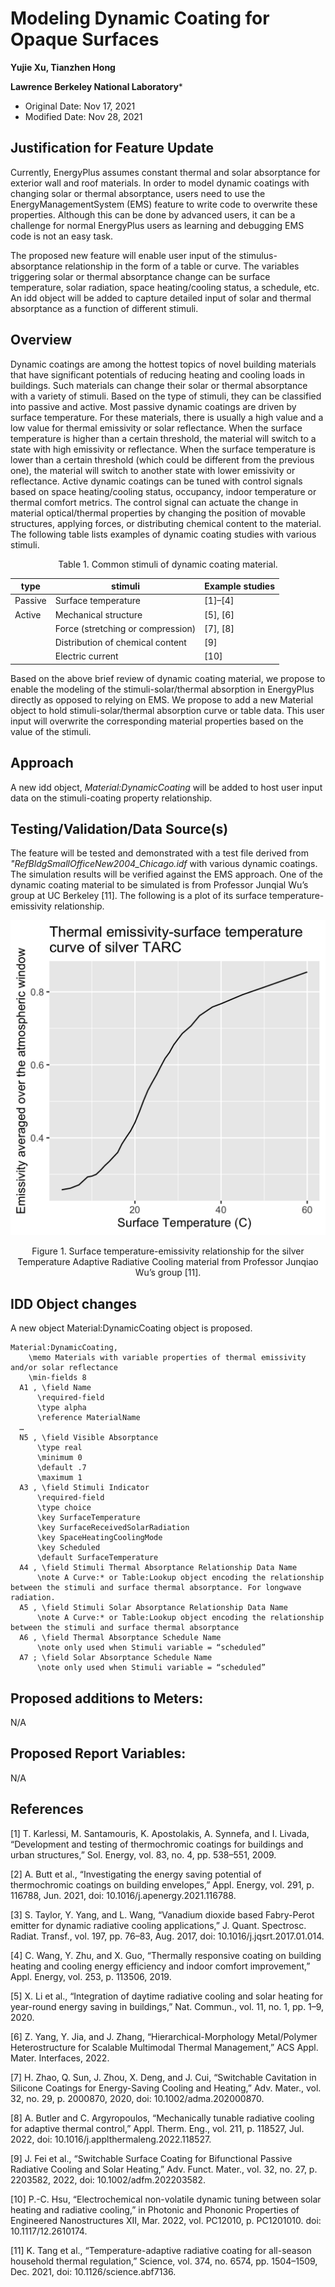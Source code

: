Modeling Dynamic Coating for Opaque Surfaces
================

**Yujie Xu, Tianzhen Hong**

**Lawrence Berkeley National Laboratory***

 - Original Date: Nov 17, 2021
 - Modified Date: Nov 28, 2021

## Justification for Feature Update

Currently, EnergyPlus assumes constant thermal and solar absorptance for exterior wall and roof materials. In order to model dynamic coatings with changing solar or thermal absorptance, users need to use the EnergyManagementSystem (EMS) feature to write code to overwrite these properties. Although this can be done by advanced users, it can be a challenge for normal EnergyPlus users as learning and debugging EMS code is not an easy task. 

The proposed new feature will enable user input of the stimulus-absorptance relationship in the form of a table or curve. The variables triggering solar or thermal absorptance change can be surface temperature, solar radiation, space heating/cooling status, a schedule, etc. An idd object will be added to capture detailed input of solar and thermal absorptance as a function of different stimuli.

## Overview ##

Dynamic coatings are among the hottest topics of novel building materials that have significant potentials of reducing heating and cooling loads in buildings. Such materials can change their solar or thermal absorptance with a variety of stimuli. Based on the type of stimuli, they can be classified into passive and active. Most passive dynamic coatings are driven by surface temperature. For these materials, there is usually a high value and a low value for thermal emissivity or solar reflectance. When the surface temperature is higher than a certain threshold, the material will switch to a state with high emissivity or reflectance. When the surface temperature is lower than a certain threshold (which could be different from the previous one), the material will switch to another state with lower emissivity or reflectance. Active dynamic coatings can be tuned with control signals based on space heating/cooling status, occupancy, indoor temperature or thermal comfort metrics. The control signal can actuate the change in material optical/thermal properties by changing the position of movable structures, applying forces, or distributing chemical content to the material. The following table lists examples of dynamic coating studies with various stimuli.


<p style="text-align: center;"> Table 1. Common stimuli of dynamic coating material.</p>

|type|stimuli|Example studies|
|----|-------|---------------|
|Passive|Surface temperature|[1]–[4]|
|Active	|Mechanical structure|[5], [6]|
||Force (stretching or compression)|[7], [8]|
||Distribution of chemical content|[9]|
||Electric current|[10]|

Based on the above brief review of dynamic coating material, we propose to enable the modeling of the stimuli-solar/thermal absorption in EnergyPlus directly as opposed to relying on EMS. We propose to add a new Material object to hold stimuli-solar/thermal absorption curve or table data. This user input will overwrite the corresponding material properties based on the value of the stimuli.

## Approach

A new idd object, *Material:DynamicCoating* will be added to host user input data on the stimuli-coating property relationship.

## Testing/Validation/Data Source(s)

The feature will be tested and demonstrated with a test file derived from *"RefBldgSmallOfficeNew2004_Chicago.idf* with various dynamic coatings. The simulation results will be verified against the EMS approach. One of the dynamic coating material to be simulated is from Professor Junqial Wu’s group at UC Berkeley [11]. The following is a plot of its surface temperature-emissivity relationship.

![temperature_emissivity](temperature_emissivity.png)
<p style="text-align: center;"> Figure 1. Surface temperature-emissivity relationship for the silver Temperature Adaptive Radiative Cooling material from Professor Junqiao Wu’s group [11].</p>

## IDD Object changes

A new object Material:DynamicCoating object is proposed.
 
    Material:DynamicCoating,
        \memo Materials with variable properties of thermal emissivity and/or solar reflectance
        \min-fields 8
      A1 , \field Name
          \required-field
          \type alpha
          \reference MaterialName
      …
      N5 , \field Visible Absorptance
          \type real
          \minimum 0
          \default .7
          \maximum 1
      A3 , \field Stimuli Indicator
          \required-field
          \type choice
          \key SurfaceTemperature
          \key SurfaceReceivedSolarRadiation
          \key SpaceHeatingCoolingMode
          \key Scheduled
          \default SurfaceTemperature
      A4 , \field Stimuli Thermal Absorptance Relationship Data Name
          \note A Curve:* or Table:Lookup object encoding the relationship between the stimuli and surface thermal absorptance. For longwave radiation.
      A5 , \field Stimuli Solar Absorptance Relationship Data Name
          \note A Curve:* or Table:Lookup object encoding the relationship between the stimuli and surface thermal absorptance
      A6 , \field Thermal Absorptance Schedule Name
          \note only used when Stimuli variable = “scheduled”
      A7 ; \field Solar Absorptance Schedule Name
          \note only used when Stimuli variable = “scheduled”
 
## Proposed additions to Meters:

N/A
 
## Proposed Report Variables:

N/A
 
## References

[1]	T. Karlessi, M. Santamouris, K. Apostolakis, A. Synnefa, and I. Livada, “Development and testing of thermochromic coatings for buildings and urban structures,” Sol. Energy, vol. 83, no. 4, pp. 538–551, 2009.

[2]	A. Butt et al., “Investigating the energy saving potential of thermochromic coatings on building envelopes,” Appl. Energy, vol. 291, p. 116788, Jun. 2021, doi: 10.1016/j.apenergy.2021.116788.

[3]	S. Taylor, Y. Yang, and L. Wang, “Vanadium dioxide based Fabry-Perot emitter for dynamic radiative cooling applications,” J. Quant. Spectrosc. Radiat. Transf., vol. 197, pp. 76–83, Aug. 2017, doi: 10.1016/j.jqsrt.2017.01.014.

[4]	C. Wang, Y. Zhu, and X. Guo, “Thermally responsive coating on building heating and cooling energy efficiency and indoor comfort improvement,” Appl. Energy, vol. 253, p. 113506, 2019.

[5]	X. Li et al., “Integration of daytime radiative cooling and solar heating for year-round energy saving in buildings,” Nat. Commun., vol. 11, no. 1, pp. 1–9, 2020.

[6]	Z. Yang, Y. Jia, and J. Zhang, “Hierarchical-Morphology Metal/Polymer Heterostructure for Scalable Multimodal Thermal Management,” ACS Appl. Mater. Interfaces, 2022.

[7]	H. Zhao, Q. Sun, J. Zhou, X. Deng, and J. Cui, “Switchable Cavitation in Silicone Coatings for Energy-Saving Cooling and Heating,” Adv. Mater., vol. 32, no. 29, p. 2000870, 2020, doi: 10.1002/adma.202000870.

[8]	A. Butler and C. Argyropoulos, “Mechanically tunable radiative cooling for adaptive thermal control,” Appl. Therm. Eng., vol. 211, p. 118527, Jul. 2022, doi: 10.1016/j.applthermaleng.2022.118527.

[9]	J. Fei et al., “Switchable Surface Coating for Bifunctional Passive Radiative Cooling and Solar Heating,” Adv. Funct. Mater., vol. 32, no. 27, p. 2203582, 2022, doi: 10.1002/adfm.202203582.

[10]	P.-C. Hsu, “Electrochemical non-volatile dynamic tuning between solar heating and radiative cooling,” in Photonic and Phononic Properties of Engineered Nanostructures XII, Mar. 2022, vol. PC12010, p. PC1201010. doi: 10.1117/12.2610174.

[11]	K. Tang et al., “Temperature-adaptive radiative coating for all-season household thermal regulation,” Science, vol. 374, no. 6574, pp. 1504–1509, Dec. 2021, doi: 10.1126/science.abf7136.
